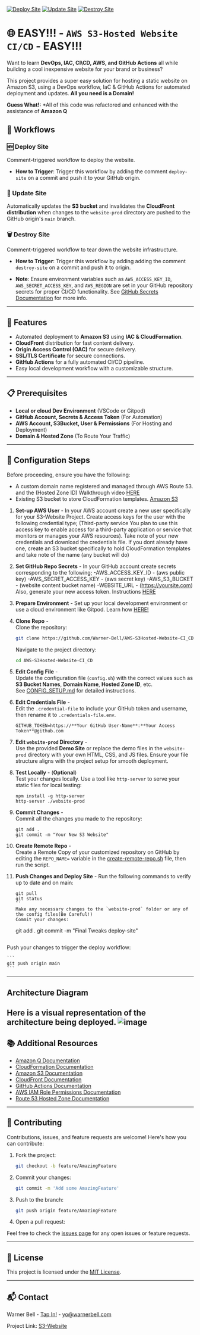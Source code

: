 [![Deploy Site](https://github.com/Warner-Bell/AWS-S3Hosted-Website-CI_CD/actions/workflows/siteDeploy.yaml/badge.svg)](https://github.com/Warner-Bell/AWS-S3Hosted-Website-CI_CD/actions/workflows/siteDeploy.yaml)
[![Update Site](https://github.com/Warner-Bell/AWS-S3Hosted-Website-CI_CD/actions/workflows/siteUpdate.yaml/badge.svg)](https://github.com/Warner-Bell/AWS-S3Hosted-Website-CI_CD/actions/workflows/siteUpdate.yaml)
[![Destroy Site](https://github.com/Warner-Bell/AWS-S3Hosted-Website-CI_CD/actions/workflows/siteDestroy.yaml/badge.svg)](https://github.com/Warner-Bell/AWS-S3Hosted-Website-CI_CD/actions/workflows/siteDestroy.yaml)

# 🌐 EASY!!! - `AWS S3-Hosted Website CI/CD` - EASY!!!

Want to learn **DevOps, IAC, CI\CD, AWS, and GitHub Actions** all while building a cool inexpensive website for your brand or business?

This project provides a super easy solution for hosting a static website on Amazon S3, using a DevOps workflow, IaC & GitHub Actions for automated deployment and updates. **All you need is a Domain!**

**Guess What!:** *All of this code was refactored and enhanced with the assistance of **Amazon Q** 

## 🔄 Workflows

### 🆕 Deploy Site
Comment-triggered workflow to deploy the website.

- **How to Trigger**: Trigger this workflow by adding the comment `deploy-site` on a commit and push it to your GitHub origin.

### 🔄 Update Site
Automatically updates the **S3 bucket** and invalidates the **CloudFront distribution** when changes to the `website-prod` directory are pushed to the GitHub origin's `main` branch.

### 🗑️ Destroy Site
Comment-triggered workflow to tear down the website infrastructure.

- **How to Trigger**: Trigger this workflow by adding adding the comment `destroy-site` on a commit and push it to origin.

- **Note**: Ensure environment variables such as `AWS_ACCESS_KEY_ID`, `AWS_SECRET_ACCESS_KEY`, and `AWS_REGION` are set in your GitHub repository secrets for proper CI/CD functionality. See [GitHub Secrets Documentation](https://docs.github.com/en/actions/security-guides/encrypted-secrets) for more info.

---

## 🚀 Features
- Automated deployment to **Amazon S3** using **IAC & CloudFormation**.
- **CloudFront** distribution for fast content delivery.
- **Origin Access Control (OAC)** for secure delivery.
- **SSL/TLS Certificate** for secure connections.
- **GitHub Actions** for a fully automated CI/CD pipeline.
- Easy local development workflow with a customizable structure.

---

## 📋 Prerequisites
- **Local or cloud Dev Environment** (VSCode or Gitpod)
- **GitHub Account, Secrets & Access Token** (For Automation)
- **AWS Account, S3Bucket, User & Permissions** (For Hosting and Deployment)
- **Domain & Hosted Zone** (To Route Your Traffic)

---

## 🔧 Configuration Steps

Before proceeding, ensure you have the following:
- A custom domain name registered and managed through AWS Route 53. and the (Hosted Zone ID) Walkthrough video [HERE](https://youtu.be/QnI_Xevpqts)
- Existing S3 bucket to store CloudFormation templates. [Amazon S3](https://us-east-1.console.aws.amazon.com/s3/buckets)

1. **Set-up AWS User** -
   In your AWS account create a new user specifically for your S3-Website Project. Create access keys for the user with the following credential type;
   (Third-party service You plan to use this access key to enable access for a third-party application or service that monitors or manages your AWS resources).
   Take note of your new credentials and download the credentials file.
   If you dont already have one, create an S3 bucket specifically to hold CloudFormation templates and take note of the name (any bucket will do)

2. **Set GitHub Repo Secrets** - 
   In your GitHub account create secrets corresponding to the following;
   -AWS_ACCESS_KEY_ID - (aws public key)
   -AWS_SECRET_ACCESS_KEY - (aws secret key)
   -AWS_S3_BUCKET - (website content bucket name)
   -WEBSITE_URL - (https://yoursite.com)
Also, generate your new access token. Instructions [HERE](https://github.com/Warner-Bell/AWS-S3Hosted-Website-CI_CD/blob/main/docs/GENERATE-GITHUB-TOKEN.md)

3. **Prepare Environment** -
   Set up your local development environment or use a cloud environment like Gitpod. Learn how [HERE!](https://github.com/Warner-Bell/Easy-Dev-Env-Setup/blob/main/README.md)

4. **Clone Repo** -  
   Clone the repository:

    ```bash
    git clone https://github.com/Warner-Bell/AWS-S3Hosted-Website-CI_CD.git
    ```

    Navigate to the project directory:

    ```bash
    cd AWS-S3Hosted-Website-CI_CD
    ```

5. **Edit Config File** -   
   Update the configuration file (`config.sh`) with the correct values such as **S3 Bucket Names**, **Domain Name**, **Hosted Zone ID**, etc.  
   See [CONFIG_SETUP.md](https://github.com/Warner-Bell/AWS-S3Hosted-Website-CI_CD/blob/main/docs/CONFIG_SETUP.md) for detailed instructions.

6. **Edit Credentials File** -   
   Edit the `.credential-file` to include your GitHub token and username, then rename it to `.credentials-file.env`.
   ```
   GITHUB_TOKEN=https://**Your GitHub User-Name**:**Your Access Token**@github.com
   ```

7. **Edit `website-prod` Directory** -   
   Use the provided **Demo Site** or replace the demo files in the `website-prod` directory with your own HTML, CSS, and JS files. Ensure your file structure aligns with the project setup for smooth deployment.

11. **Test Locally** - (**Optional**)  
   Test your changes locally. Use a tool like `http-server` to serve your static files for local testing:

    ```
    npm install -g http-server
    http-server ./website-prod
    ```

9. **Commit Changes** -  
    Commit all the changes you made to the repository:

    ```
    git add .
    git commit -m "Your New S3 Website"
    ```

10. **Create Remote Repo** -   
    Create a Remote Copy of your customized repository on GitHub by editing the `REPO_NAME=` variable in the [create-remote-repo.sh](https://github.com/Warner-Bell/AWS-S3Hosted-Website-CI_CD/blob/966af9c5136f472f4341ea60cd545249307d1344/create-remote-repo.sh) file, then run the script.

14. **Push Changes and Deploy Site** - 
    Run the following commands to verify up to date and on main:
    ```
    git pull
    git status
    ``
    Make any necessary changes to the `website-prod` folder or any of the config files(Be Careful!)
    Commit your changes:

    ```
    git add .
    git commit -m "Final Tweaks deploy-site"
    ```
   Push your changes to trigger the deploy workflow:

    ```
    git push origin main
    ```

---
## Architecture Diagram
Here is a visual representation of the architecture being deployed.
![image](https://github.com/user-attachments/assets/495294b3-bc81-46dd-91c3-70091b160d1e)
---

## 📚 Additional Resources

- [Amazon Q Documentation](https://docs.aws.amazon.com/amazonq/)
- [CloudFormation Documentation](https://docs.aws.amazon.com/cloudformation/)
- [Amazon S3 Documentation](https://docs.aws.amazon.com/s3/)
- [CloudFront Documentation](https://docs.aws.amazon.com/cloudfront/)
- [GitHub Actions Documentation](https://docs.github.com/en/actions)
- [AWS IAM Role Permissions Documentation](https://docs.aws.amazon.com/IAM/latest/UserGuide/access_policies.html)
- [Route 53 Hosted Zone Documentation](https://docs.aws.amazon.com/Route53/latest/DeveloperGuide/Welcome.html)

---

## 🤝 Contributing

Contributions, issues, and feature requests are welcome! Here's how you can contribute:

1. Fork the project:

    ```bash
    git checkout -b feature/AmazingFeature
    ```

2. Commit your changes:

    ```bash
    git commit -m 'Add some AmazingFeature'
    ```

3. Push to the branch:

    ```bash
    git push origin feature/AmazingFeature
    ```

4. Open a pull request:

Feel free to check the [issues page](TBD) for any open issues or feature requests.

---

## 📝 License

This project is licensed under the [MIT License](TBD).

---

## 📬 Contact

Warner Bell - [Tap In!](https://dot.cards/warnerbell) - yo@warnerbell.com

Project Link: [S3-Website](https://github.com/Warner-Bell/AWS-S3Hosted-Website-CI_CD)
